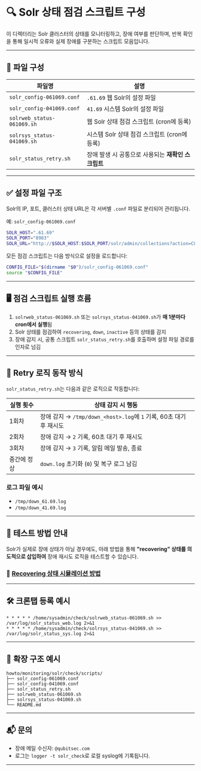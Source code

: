 # 🔍 Solr 상태 점검 스크립트 구성

이 디렉터리는 Solr 클러스터의 상태를 모니터링하고, 장애 여부를 판단하며, 반복 확인을 통해 일시적 오류와 실제 장애를 구분하는 스크립트 모음입니다.

---

## 📂 파일 구성

| 파일명                          | 설명                                                                 |
|--------------------------------|----------------------------------------------------------------------|
| `solr_config-061069.conf`      | `.61.69` 웹 Solr의 설정 파일                                  |
| `solr_config-041069.conf`      | `41.69` 시스템 Solr의 설정 파일                              |
| `solrweb_status-061069.sh`     | 웹 Solr 상태 점검 스크립트 (cron에 등록)                             |
| `solrsys_status-041069.sh`     | 시스템 Solr 상태 점검 스크립트 (cron에 등록)                         |
| `solr_status_retry.sh`         | 장애 발생 시 공통으로 사용되는 **재확인 스크립트**                   |

---

## ✅ 설정 파일 구조

Solr의 IP, 포트, 클러스터 상태 URL은 각 서버별 `.conf` 파일로 분리되어 관리됩니다.

예: `solr_config-061069.conf`

```bash
SOLR_HOST=".61.69"
SOLR_PORT="8983"
SOLR_URL="http://$SOLR_HOST:$SOLR_PORT/solr/admin/collections?action=CLUSTERSTATUS"
````

모든 점검 스크립트는 다음 방식으로 설정을 로드합니다:

```bash
CONFIG_FILE="$(dirname "$0")/solr_config-061069.conf"
source "$CONFIG_FILE"
```

---

## 🖥️ 점검 스크립트 실행 흐름

1. `solrweb_status-061069.sh` 또는 `solrsys_status-041069.sh`가 **매 1분마다 cron에서 실행**됨
2. Solr 상태를 점검하여 `recovering`, `down`, `inactive` 등의 상태를 감지
3. 장애 감지 시, 공통 스크립트 `solr_status_retry.sh`를 호출하며 설정 파일 경로를 인자로 넘김

---

## 🔁 Retry 로직 동작 방식

`solr_status_retry.sh`는 다음과 같은 로직으로 작동합니다:

| 실행 횟수  | 상태 감지 시 행동                                           |
| ------ | ---------------------------------------------------- |
| 1회차    | 장애 감지 → `/tmp/down_<host>.log`에 `1` 기록, 60초 대기 후 재시도 |
| 2회차    | 장애 감지 → `2` 기록, 60초 대기 후 재시도                         |
| 3회차    | 장애 감지 → `3` 기록, 알림 메일 발송, 종료                         |
| 중간에 정상 | `down.log` 초기화 (`0`) 및 복구 로그 남김                      |

### 로그 파일 예시

* `/tmp/down_61.69.log`
* `/tmp/down_41.69.log`

---

## 🧪 테스트 방법 안내

Solr가 실제로 장애 상태가 아닐 경우에도, 아래 방법을 통해 **"recovering" 상태를 의도적으로 삽입하여** 장애 재시도 로직을 테스트할 수 있습니다.

### 📄 [Recovering 상태 시뮬레이션 방법](./howtotest.md)

---

## 🛠️ 크론탭 등록 예시

```cron
* * * * * /home/sysadmin/check/solrweb_status-061069.sh >> /var/log/solr_status_web.log 2>&1
* * * * * /home/sysadmin/check/solrsys_status-041069.sh >> /var/log/solr_status_sys.log 2>&1
```

---

## 🧩 확장 구조 예시

```
howto/monitoring/solr/check/scripts/
├── solr_config-061069.conf
├── solr_config-041069.conf
├── solr_status_retry.sh
├── solrweb_status-061069.sh
├── solrsys_status-041069.sh
└── README.md
```

---

## 📬 문의

* 장애 메일 수신자: `@qubitsec.com`
* 로그는 `logger -t solr_check`로 로컬 syslog에 기록됩니다.

---
